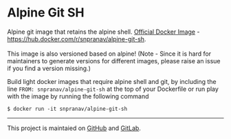 # Alpine Git SH
Alpine git image that retains the alpine shell. [Official Docker Image](https://hub.docker.com/r/snpranav/alpine-git-sh) - https://hub.docker.com/r/snpranav/alpine-git-sh. \
\
This image is also versioned based on alpine! (Note - Since it is hard for maintainers to generate versions for different images, please raise an issue if you find a version missing.)

Build light docker images that require alpine shell and git, by including the line  `FROM: snpranav/alpine-git-sh`  at the top of your Dockerfile or run play with the image by running the following command
```
$ docker run -it snpranav/alpine-git-sh
```
---
This project is maintaied on [GitHub](https://github.com/snpranav/alpine-git-sh) and [GitLab](https://gitlab.com/snpranav/alpine-git-sh).